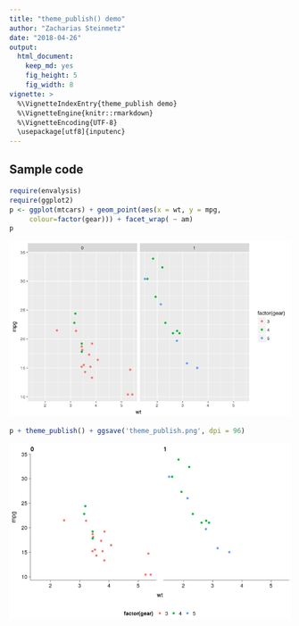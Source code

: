```yaml
---
title: "theme_publish() demo"
author: "Zacharias Steinmetz"
date: "2018-04-26"
output:
  html_document:
    keep_md: yes
    fig_height: 5
    fig_width: 8
vignette: >
  %\VignetteIndexEntry{theme_publish demo}
  %\VignetteEngine{knitr::rmarkdown}
  %\VignetteEncoding{UTF-8}
  \usepackage[utf8]{inputenc}
---
```




## Sample code


```r
require(envalysis)
require(ggplot2)
p <- ggplot(mtcars) + geom_point(aes(x = wt, y = mpg,
     colour=factor(gear))) + facet_wrap( ~ am)
p
```

![](theme_publish_files/figure-html/theme_publish-1.png)<!-- -->

```r
p + theme_publish() + ggsave('theme_publish.png', dpi = 96)
```

![](theme_publish_files/figure-html/theme_publish-2.png)<!-- -->
